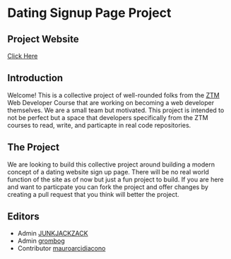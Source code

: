 # Dating Signup Page Project

## Project Website
[Click Here](https://future-web-developers.github.io/dating-signup-page/)

## Introduction
Welcome! This is a collective project of well-rounded folks from the [ZTM](https://zerotomastery.io/) Web Developer Course that are working on becoming a web developer themselves. We are a small team but motivated. This project is intended to not be perfect but a space that developers specifically from the ZTM courses to read, write, and particapte in real code repositories.

## The Project
We are looking to build this collective project around building a modern concept of a dating website sign up page. There will be no real world function of the site as of now but just a fun project to build. If you are here and want to particpate you can fork the project and offer changes by creating a pull request that you think will better the project.  

## Editors

- Admin [JUNKJACKZACK](https://github.com/JUNKJACKZACK)
- Admin [grombog](https://github.com/grombog)
- Contributor [mauroarcidiacono](https://github.com/mauroarcidiacono)

